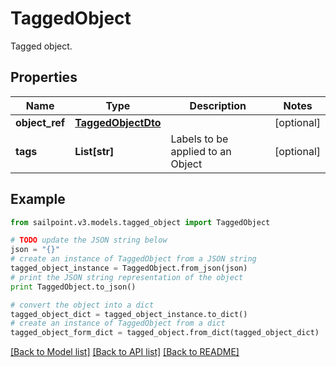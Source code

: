 # TaggedObject

Tagged object.

## Properties

Name | Type | Description | Notes
------------ | ------------- | ------------- | -------------
**object_ref** | [**TaggedObjectDto**](TaggedObjectDto.md) |  | [optional] 
**tags** | **List[str]** | Labels to be applied to an Object | [optional] 

## Example

```python
from sailpoint.v3.models.tagged_object import TaggedObject

# TODO update the JSON string below
json = "{}"
# create an instance of TaggedObject from a JSON string
tagged_object_instance = TaggedObject.from_json(json)
# print the JSON string representation of the object
print TaggedObject.to_json()

# convert the object into a dict
tagged_object_dict = tagged_object_instance.to_dict()
# create an instance of TaggedObject from a dict
tagged_object_form_dict = tagged_object.from_dict(tagged_object_dict)
```
[[Back to Model list]](../README.md#documentation-for-models) [[Back to API list]](../README.md#documentation-for-api-endpoints) [[Back to README]](../README.md)


